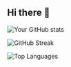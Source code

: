 ## Hi there 👋

<!--
**cse-afsal/cse-afsal** is a ✨ _special_ ✨ repository because its `README.md` (this file) appears on your GitHub profile.

Here are some ideas to get you started:

- 🔭 I’m currently working on ...
- 🌱 I’m currently learning ...
- 👯 I’m looking to collaborate on ...
- 🤔 I’m looking for help with ...
- 💬 Ask me about ...
- 📫 How to reach me: ...
- 😄 Pronouns: ...
- ⚡ Fun fact: ...
-->
![Your GitHub stats](https://github-readme-stats.vercel.app/api?username=YOUR_USERNAME&show_icons=true&theme=radical)

![GitHub Streak](https://streak-stats.demolab.com/?user=YOUR_USERNAME&theme=radical)

![Top Languages](https://github-readme-stats.vercel.app/api/top-langs/?username=YOUR_USERNAME&layout=compact&theme=radical)

